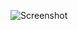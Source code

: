 ![Screenshot](https://raw.githubusercontent.com/Cryakl/Ultimate-RAT-Collection/refs/heads/main/XRat/xRAT%202.0%20RELEASE4.1/Screenshot.png)
